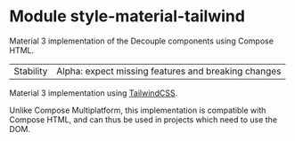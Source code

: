 # Module style-material-tailwind

Material 3 implementation of the Decouple components using Compose HTML.

|           |                                                     |
|-----------|-----------------------------------------------------|
| Stability | Alpha: expect missing features and breaking changes |

Material 3 implementation using [TailwindCSS](https://tailwindcss.com).

Unlike Compose Multiplatform, this implementation is compatible with Compose HTML, and can thus be used in projects which need to use the DOM.
